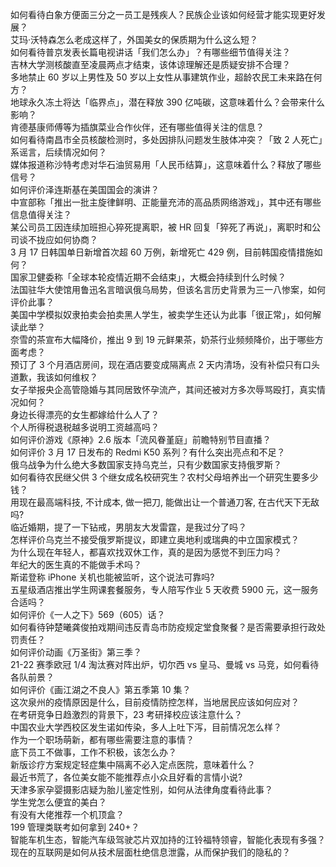 如何看待白象方便面三分之一员工是残疾人？民族企业该如何经营才能实现更好发展？  
艾玛·沃特森怎么老成这样了，外国美女的保质期为什么这么短？  
如何看待普京发表长篇电视讲话「我们怎么办」？有哪些细节值得关注？  
吉林大学测核酸直至凌晨两点才结束，该体谅理解还是质疑安排不合理？  
多地禁止 60 岁以上男性及 50 岁以上女性从事建筑作业，超龄农民工未来路在何方？  
地球永久冻土将达「临界点」，潜在释放 390 亿吨碳，这意味着什么？会带来什么影响？  
肯德基康师傅等为插旗菜业合作伙伴，还有哪些值得关注的信息？  
如何看待南昌市全员核酸检测时，多处因排队问题发生肢体冲突？「致 2 人死亡」系谣言，后续情况如何？  
媒体报道称沙特考虑对华石油贸易用「人民币结算」，这意味着什么？释放了哪些信号？  
如何评价泽连斯基在美国国会的演讲？  
中宣部称「推出一批主旋律鲜明、正能量充沛的高品质网络游戏」，其中还有哪些信息值得关注？  
某公司员工因连续加班担心猝死提离职，被 HR 回复「猝死了再说」，离职时和公司谈不拢应如何协商？  
3 月 17 日韩国单日新增首次超 60 万例，新增死亡 429 例，目前韩国疫情措施如何？  
国家卫健委称「全球本轮疫情近期不会结束」，大概会持续到什么时候？  
法国驻华大使馆用鲁迅名言暗讽俄乌局势，但该名言历史背景为三一八惨案，如何评价此事？  
美国中学模拟奴隶拍卖会拍卖黑人学生，被卖学生还认为此事「很正常」，如何解读此举？  
奈雪的茶宣布大幅降价，推出 9 到 19 元鲜果茶，奶茶行业频频降价，出于哪些方面考虑？  
预订了 3 个月酒店房间，现在酒店要变成隔离点 2 天内清场，没有补偿只有口头道歉，我该如何维权？  
女子举报央企高管隐婚与其同居致怀孕流产，其间还被对方多次辱骂殴打，真实情况如何？  
身边长得漂亮的女生都嫁给什么人了？  
个人所得税退税越多说明工资越高吗？  
如何评价游戏《原神》2.6 版本「流风眷堇庭」前瞻特别节目直播？  
如何评价 3 月 17 日发布的 Redmi K50 系列？有什么突出亮点和不足？  
俄乌战争为什么绝大多数国家支持乌克兰，只有少数国家支持俄罗斯？  
如何看待农民继父供 3 个继女成名校研究生？农村父母培养出一个研究生要多少钱？  
用现在最高端科技, 不计成本, 做一把刀, 能做出让一个普通刀客, 在古代天下无敌吗?  
临近婚期，提了一下钻戒，男朋友大发雷霆，是我过分了吗？  
怎样评价乌克兰不接受俄罗斯提议，即建立奥地利或瑞典的中立国家模式？  
为什么现在年轻人，都喜欢找双休工作，真的是因为感觉不到压力吗？  
年纪大的医生真的不能做手术吗？  
斯诺登称 iPhone 关机也能被监听，这个说法可靠吗?  
五星级酒店推出学生网课套餐服务，专人陪写作业 5 天收费 5900 元，这一服务合适吗？  
如何评价《一人之下》569（605）话？  
如何看待钟楚曦龚俊拍戏期间违反青岛市防疫规定堂食聚餐？是否需要承担行政处罚责任？  
如何评价动画《万圣街》第三季？  
21-22 赛季欧冠 1/4 淘汰赛对阵出炉，切尔西 vs 皇马、曼城 vs 马竞，如何看待各队前景？  
如何评价《画江湖之不良人》第五季第 10 集？  
这次泉州的疫情原因是什么，目前疫情防控怎样，当地居民应该如何应对？  
在考研竞争日趋激烈的背景下，23 考研择校应该注意什么？  
中国农业大学西校区发生诺如传染，多人上吐下泻，目前情况怎么样？  
作为一个职场萌新，都有哪些需要注意的事情？  
底下员工不做事，工作不积极，该怎么办？  
新版诊疗方案规定轻症集中隔离不必入定点医院，意味着什么？  
最近书荒了，各位美女能不能推荐点小众且好看的言情小说?  
天津多家孕婴摄影店疑为胎儿鉴定性别，如何从法律角度看待此事？  
学生党怎么便宜的美白？  
有没有大佬推荐一个机顶盒？  
199 管理类联考如何拿到 240+？  
智能车机生态，智能汽车级驾驶芯片双加持的江铃福特领睿，智能化表现有多强？  
现在的互联网是如何从技术层面杜绝信息泄露，从而保护我们的隐私的？  
